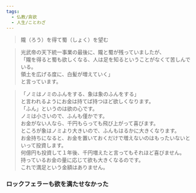 ```yaml
---
tags:
  - 仏教/貪欲
  - 人生/ことわざ
---
```

>隴（ろう）を得て蜀（しょく）を望む

>光武帝の天下統一事業の最後に、隴と蜀が残っていましたが、  
「隴を得ると蜀も欲しくなる、人は足を知るということがなくて苦しんでいる。  
領土を広げる度に、白髪が増えていく」  
と言っています。


>「ノミはノミのふんをする、象は象のふんをする」  
と言われるようにお金は持てば持つほど欲しくなります。  
「ふん」というのは欲の心です。  
ノミは小さいので、ふんも僅かです。  
お金がない人なら、千円もらっても飛び上がって喜びます。  
ところが象はノミより大きいので、ふんもはるかに大きくなります。  
お金持ちになると、お金を置いておくだけで増えないのはもったいないといって投資します。  
何億円も投資して１年後、千円増えたと言ってもそれほど喜びません。  
持っているお金の量に応じて欲も大きくなるのです。  
これで満足という金額はありません。

### ロックフェラーも欲を満たせなかった

